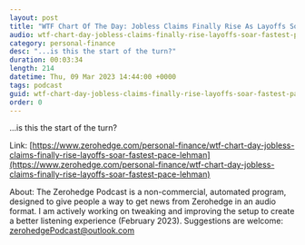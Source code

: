 ```yaml
---
layout: post
title: "WTF Chart Of The Day: Jobless Claims Finally Rise As Layoffs Soar At Fastest Pace 'Since Lehman'"
audio: wtf-chart-day-jobless-claims-finally-rise-layoffs-soar-fastest-pace-lehman-0
category: personal-finance
desc: "...is this the start of the turn?"
duration: 00:03:34
length: 214
datetime: Thu, 09 Mar 2023 14:44:00 +0000
tags: podcast
guid: wtf-chart-day-jobless-claims-finally-rise-layoffs-soar-fastest-pace-lehman-0
order: 0
---
```

...is this the start of the turn?

Link: [https://www.zerohedge.com/personal-finance/wtf-chart-day-jobless-claims-finally-rise-layoffs-soar-fastest-pace-lehman](https://www.zerohedge.com/personal-finance/wtf-chart-day-jobless-claims-finally-rise-layoffs-soar-fastest-pace-lehman)

About: The Zerohedge Podcast is a non-commercial, automated program, designed to give people a way to get news from Zerohedge in an audio format.  I am actively working on tweaking and improving the setup to create a better listening experience (February 2023).  Suggestions are welcome: [zerohedgePodcast@outlook.com](mailto:zerohedgePodcast@outlook.com)